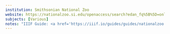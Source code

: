 ```yaml
---
institution: Smithsonian National Zoo
website: https://nationalzoo.si.edu/openaccess/search?edan_fq%5B%5D=online_visual_material%3Atrue
subjects: [Various]
notes: "IIIF Guide: <a href='https://iiif.io/guides/guides/nationalzoo.si.edu/'>https://iiif.io/guides/guides/nationalzoo.si.edu/</a>"
---
```

